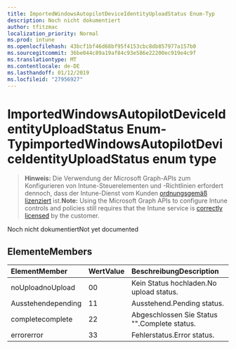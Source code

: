 ```yaml
---
title: ImportedWindowsAutopilotDeviceIdentityUploadStatus Enum-Typ
description: Noch nicht dokumentiert
author: tfitzmac
localization_priority: Normal
ms.prod: intune
ms.openlocfilehash: 43bcf1bf46d68bf95f4153cbc8db857977a157b0
ms.sourcegitcommit: 36be044c89a19af84c93e586e22200ec919e4c9f
ms.translationtype: MT
ms.contentlocale: de-DE
ms.lasthandoff: 01/12/2019
ms.locfileid: "27956927"
---
```

# <a name="importedwindowsautopilotdeviceidentityuploadstatus-enum-type"></a><span data-ttu-id="8bd2c-103">ImportedWindowsAutopilotDeviceIdentityUploadStatus Enum-Typ</span><span class="sxs-lookup"><span data-stu-id="8bd2c-103">importedWindowsAutopilotDeviceIdentityUploadStatus enum type</span></span>

> <span data-ttu-id="8bd2c-104">**Hinweis:** Die Verwendung der Microsoft Graph-APIs zum Konfigurieren von Intune-Steuerelementen und -Richtlinien erfordert dennoch, dass der Intune-Dienst vom Kunden [ordnungsgemäß lizenziert](https://go.microsoft.com/fwlink/?linkid=839381) ist.</span><span class="sxs-lookup"><span data-stu-id="8bd2c-104">**Note:** Using the Microsoft Graph APIs to configure Intune controls and policies still requires that the Intune service is [correctly licensed](https://go.microsoft.com/fwlink/?linkid=839381) by the customer.</span></span>

<span data-ttu-id="8bd2c-105">Noch nicht dokumentiert</span><span class="sxs-lookup"><span data-stu-id="8bd2c-105">Not yet documented</span></span>
## <a name="members"></a><span data-ttu-id="8bd2c-106">Elemente</span><span class="sxs-lookup"><span data-stu-id="8bd2c-106">Members</span></span>
|<span data-ttu-id="8bd2c-107">Element</span><span class="sxs-lookup"><span data-stu-id="8bd2c-107">Member</span></span>|<span data-ttu-id="8bd2c-108">Wert</span><span class="sxs-lookup"><span data-stu-id="8bd2c-108">Value</span></span>|<span data-ttu-id="8bd2c-109">Beschreibung</span><span class="sxs-lookup"><span data-stu-id="8bd2c-109">Description</span></span>|
|:---|:---|:---|
|<span data-ttu-id="8bd2c-110">noUpload</span><span class="sxs-lookup"><span data-stu-id="8bd2c-110">noUpload</span></span>|<span data-ttu-id="8bd2c-111">0</span><span class="sxs-lookup"><span data-stu-id="8bd2c-111">0</span></span>|<span data-ttu-id="8bd2c-112">Kein Status hochladen.</span><span class="sxs-lookup"><span data-stu-id="8bd2c-112">No upload status.</span></span>|
|<span data-ttu-id="8bd2c-113">Ausstehende</span><span class="sxs-lookup"><span data-stu-id="8bd2c-113">pending</span></span>|<span data-ttu-id="8bd2c-114">1</span><span class="sxs-lookup"><span data-stu-id="8bd2c-114">1</span></span>|<span data-ttu-id="8bd2c-115">Ausstehend.</span><span class="sxs-lookup"><span data-stu-id="8bd2c-115">Pending status.</span></span>|
|<span data-ttu-id="8bd2c-116">complete</span><span class="sxs-lookup"><span data-stu-id="8bd2c-116">complete</span></span>|<span data-ttu-id="8bd2c-117">2</span><span class="sxs-lookup"><span data-stu-id="8bd2c-117">2</span></span>|<span data-ttu-id="8bd2c-118">Abgeschlossen Sie Status "".</span><span class="sxs-lookup"><span data-stu-id="8bd2c-118">Complete status.</span></span>|
|<span data-ttu-id="8bd2c-119">error</span><span class="sxs-lookup"><span data-stu-id="8bd2c-119">error</span></span>|<span data-ttu-id="8bd2c-120">3</span><span class="sxs-lookup"><span data-stu-id="8bd2c-120">3</span></span>|<span data-ttu-id="8bd2c-121">Fehlerstatus.</span><span class="sxs-lookup"><span data-stu-id="8bd2c-121">Error status.</span></span>|




